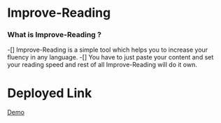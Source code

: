 # Improve-Reading

<h3>What is Improve-Reading ?</h3>
-[] Improve-Reading is a simple tool which helps you to increase your fluency in any language.
-[] You have to just paste your content and set your reading speed and rest of all Improve-Reading will do it own.

# Deployed Link
<a href="https://improve-reading.netlify.app/">Demo</a>
